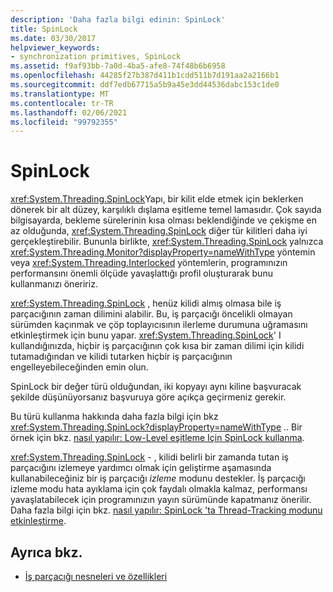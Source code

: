 ```yaml
---
description: 'Daha fazla bilgi edinin: SpinLock'
title: SpinLock
ms.date: 03/30/2017
helpviewer_keywords:
- synchronization primitives, SpinLock
ms.assetid: f9af93bb-7a0d-4ba5-afe8-74f48b6b6958
ms.openlocfilehash: 44285f27b387d411b1cdd511b7d191aa2a2166b1
ms.sourcegitcommit: ddf7edb67715a5b9a45e3dd44536dabc153c1de0
ms.translationtype: MT
ms.contentlocale: tr-TR
ms.lasthandoff: 02/06/2021
ms.locfileid: "99792355"
---
```

# <a name="spinlock"></a>SpinLock

<xref:System.Threading.SpinLock>Yapı, bir kilit elde etmek için beklerken dönerek bir alt düzey, karşılıklı dışlama eşitleme temel lamasıdır. Çok sayıda bilgisayarda, bekleme sürelerinin kısa olması beklendiğinde ve çekişme en az olduğunda, <xref:System.Threading.SpinLock> diğer tür kilitleri daha iyi gerçekleştirebilir. Bununla birlikte, <xref:System.Threading.SpinLock> yalnızca <xref:System.Threading.Monitor?displayProperty=nameWithType> yöntemin veya <xref:System.Threading.Interlocked> yöntemlerin, programınızın performansını önemli ölçüde yavaşlattığı profil oluşturarak bunu kullanmanızı öneririz.  
  
 <xref:System.Threading.SpinLock> , henüz kilidi almış olmasa bile iş parçacığının zaman dilimini alabilir. Bu, iş parçacığı öncelikli olmayan sürümden kaçınmak ve çöp toplayıcısının ilerleme durumuna uğramasını etkinleştirmek için bunu yapar. <xref:System.Threading.SpinLock>' I kullandığınızda, hiçbir iş parçacığının çok kısa bir zaman dilimi için kilidi tutamadığından ve kilidi tutarken hiçbir iş parçacığının engelleyebileceğinden emin olun.  
  
 SpinLock bir değer türü olduğundan, iki kopyayı aynı kiline başvuracak şekilde düşünüyorsanız başvuruya göre açıkça geçirmeniz gerekir.  
  
 Bu türü kullanma hakkında daha fazla bilgi için bkz <xref:System.Threading.SpinLock?displayProperty=nameWithType> .. Bir örnek için bkz. [nasıl yapılır: Low-Level eşitleme Için SpinLock kullanma](how-to-use-spinlock-for-low-level-synchronization.md).  
  
 <xref:System.Threading.SpinLock> - , kilidi belirli bir zamanda tutan iş parçacığını izlemeye yardımcı olmak için geliştirme aşamasında kullanabileceğiniz bir iş parçacığı *izleme* modunu destekler. İş parçacığı izleme modu hata ayıklama için çok faydalı olmakla kalmaz, performansı yavaşlatabilecek için programınızın yayın sürümünde kapatmanız önerilir. Daha fazla bilgi için bkz. [nasıl yapılır: SpinLock 'ta Thread-Tracking modunu etkinleştirme](how-to-enable-thread-tracking-mode-in-spinlock.md).  
  
## <a name="see-also"></a>Ayrıca bkz.

- [İş parçacığı nesneleri ve özellikleri](threading-objects-and-features.md)
